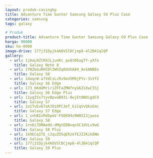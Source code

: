 ```yaml
---
layout: produk-casinghp
title: Advanture Time Gunter Samsung Galaxy S9 Plus Case
categories: samsung
tags: galaxy

# Produk
product-title: Advanture Time Gunter Samsung Galaxy S9 Plus Case
harga: 90000
sku: hn-0990
image-drive: 177j31Dyjk4AOVSlDCjmp8-4l2B41qlQP
gallery:
  - url: 1jAoLHZtR4JLjunKc_qx8tD6ag7Y-yXfo
    title: Galaxy Note 8
  - url: 1YN2bGuRHCDlIWhZq6UUhA84_AxSANBEo
    title: Galaxy S6
  - url: 1daqcW-a7VdCsLcRv9oU5M9jPYv-3sVf2
    title: Galaxy S6 Edge
  - url: 173_6KmUMririZFFaZMWfnyG6ZsXwC5Sj
    title: Galaxy S6 Edge Plus
  - url: 11ygISs7tyvBpvwB93i-0wjEt0NOigdC9
    title: Galaxy S7
  - url: 1o1TvEv67aXJOiOPC3eT_kiCqVvQksEmc
    title: Galaxy S7 Edge
  - url: 1_vnhBIxRd5pmV-F5EK04o9W8SI3jywso
    title: Galaxy S8
  - url: 1rn6i7DMAedU-dMgtEDBvqn3C1dVLv9wG
    title: Galaxy S8 Plus
  - url: 1k9ECq1TE_c2quZOSqERzeTEJZJKik8Nm
    title: Galaxy S9
  - url: 177j31Dyjk4AOVSlDCjmp8-4l2B41qlQP
    title: Galaxy S9 Plus
---
```

